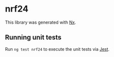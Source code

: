 # nrf24

This library was generated with [Nx](https://nx.dev).

## Running unit tests

Run `ng test nrf24` to execute the unit tests via [Jest](https://jestjs.io).
